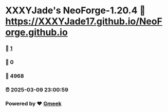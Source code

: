 # XXXYJade's NeoForge-1.20.4 :link: https://XXXYJade17.github.io/NeoForge.github.io 
### :page_facing_up: [1](https://XXXYJade17.github.io/NeoForge.github.io/tag.html) 
### :speech_balloon: 0 
### :hibiscus: 4968 
### :alarm_clock: 2025-03-09 23:00:59 
### Powered by :heart: [Gmeek](https://github.com/Meekdai/Gmeek)

